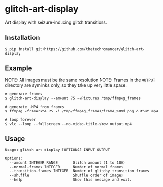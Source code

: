 # glitch-art-display
Art display with seizure-inducing glitch transitions.

## Installation
~~~
$ pip install git+https://github.com/thetechromancer/glitch-art-display
~~~

## Example
NOTE: All images must be the same resolution
NOTE: Frames in the `OUTPUT` directory are symlinks only, so they take up very little space.
~~~
# generate frames
$ glitch-art-display --amount 75 ~/Pictures /tmp/ffmpeg_frames

# generate .MP4 from frames
$ ffmpeg -framerate 25 -i /tmp/ffmpeg_frames/frame_%09d.png output.mp4

# loop forever
$ vlc --loop --fullscreen --no-video-title-show output.mp4
~~~

## Usage
~~~
Usage: glitch-art-display [OPTIONS] INPUT OUTPUT

Options:
  --amount INTEGER RANGE       Glitch amount (1 to 100)
  --normal-frames INTEGER      Number of normal frames
  --transition-frames INTEGER  Number of glitchy transition frames
  --shuffle                    Shuffle order of images
  --help                       Show this message and exit.
~~~